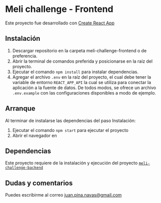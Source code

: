 # Meli challenge - Frontend

Este proyecto fue desarrollado con [Create React App](https://github.com/facebook/create-react-app)

## Instalación

1. Descargar repositorio en la carpeta meli-challenge-frontend o de preferencia.
2. Abrir la terminal de comandos preferida y posicionarse en la raíz del proyecto.
3. Ejecutar el comando `npm install` para instalar dependencias.
4. Agregar el archivo `.env` en la raíz del proyecto, el cual debe tener la variable de entorno `REACT_APP_API` la cual se utiliza para conectar la aplicación a la fuente de datos. De todos modos, se ofrece un archivo `.env.example` con las configuraciones disponibles a modo de ejemplo.

## Arranque

Al terminar de instalarse las dependencias del paso Instalación:
1. Ejecutar el comando `npm start` para ejecutar el proyecto
2. Abrir el navegador en 

## Dependencias

Este proyecto requiere de la instalación y ejecución del proyecto [`meli-challenge-backend`](https://github.com/juanpinanavas/meli-challenge-backend)

## Dudas y comentarios

Puedes escribirme al correo juan.pina.navas@gmail.com
